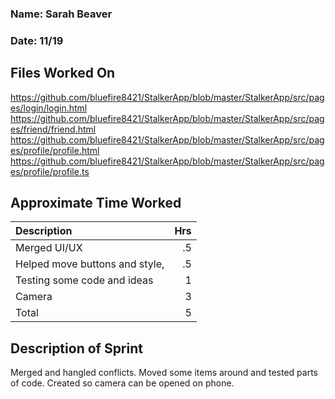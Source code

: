 ### Name: Sarah Beaver
### Date: 11/19

## Files Worked On
https://github.com/bluefire8421/StalkerApp/blob/master/StalkerApp/src/pages/login/login.html
https://github.com/bluefire8421/StalkerApp/blob/master/StalkerApp/src/pages/friend/friend.html
https://github.com/bluefire8421/StalkerApp/blob/master/StalkerApp/src/pages/profile/profile.html
https://github.com/bluefire8421/StalkerApp/blob/master/StalkerApp/src/pages/profile/profile.ts

## Approximate Time Worked

| Description                        | Hrs  |
| :--------------------------------- | ---: |
| Merged UI/UX                       | .5   |
| Helped move buttons and style,     | .5   |
| Testing some code and ideas        | 1    |
| Camera                             | 3    |
| Total                              | 5    |

## Description of Sprint

Merged and hangled conflicts. Moved some items around and tested parts of code. Created so camera can be opened on phone.

